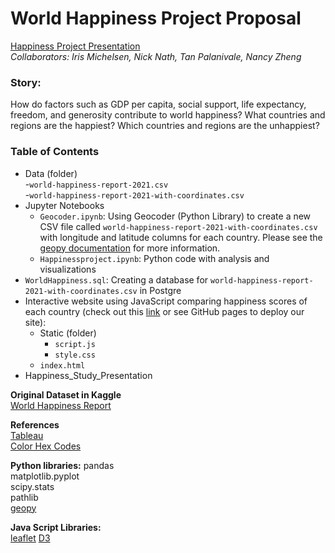 # World Happiness Project Proposal  
[Happiness Project Presentation](https://docs.google.com/presentation/d/1KXJUVdq0RAqzErKtP3b66RQ1zYB2AKOv/edit#slide=id.g2c42af9c4c2_3_0)  
*Collaborators: Iris Michelsen, Nick Nath, Tan Palanivale, Nancy Zheng*

### Story:  
How do factors such as GDP per capita, social support, life expectancy, freedom, and generosity contribute to world happiness?
What countries and regions are the happiest? Which countries and regions are the unhappiest?  

### Table of Contents  
- Data (folder)  
  -`world-happiness-report-2021.csv`  
  -`world-happiness-report-2021-with-coordinates.csv`
- Jupyter Notebooks
  - `Geocoder.ipynb`: Using Geocoder (Python Library) to create a new CSV file called `world-happiness-report-2021-with-coordinates.csv` with longitude and latitude columns for each country. Please see the [geopy documentation](https://geopy.readthedocs.io/en/stable/#installation) for more information.
  - `Happinessproject.ipynb`: Python code with analysis and visualizations
- `WorldHappiness.sql`: Creating a database for `world-happiness-report-2021-with-coordinates.csv` in Postgre
- Interactive website using JavaScript comparing happiness scores of each country (check out this [link](https://zhengn95.github.io/Project3_worldHappiness/) or see GitHub pages to deploy our site):
  - Static (folder)
    - `script.js`
    - `style.css`
  - `index.html`
- Happiness_Study_Presentation   

**Original Dataset in Kaggle**  
[World Happiness Report](https://www.kaggle.com/datasets/ajaypalsinghlo/world-happiness-report-2021) 

**References**  
[Tableau](https://public.tableau.com/views/HappinessDatasetProject/Dashboard?:embed=y&:display_count=y&:showVizHome=no#!/vizhome/Happines[…]etProject/GDPvs_HS)  
[Color Hex Codes](https://www.color-hex.com/)

**Python libraries:**
pandas  
matplotlib.pyplot  
scipy.stats  
pathlib  
[geopy](https://geopy.readthedocs.io/en/stable/#installation)

**Java Script Libraries:**  
[leaflet](https://leafletjs.com/)
[D3](https://d3js.org/)
